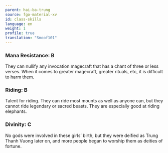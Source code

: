 ```yaml
---
parent: hai-ba-trung
source: fgo-material-xv
id: class-skills
language: en
weight: 1
profile: true
translation: "Smoof101"
---
```


### Mana Resistance: B

They can nullify any invocation magecraft that has a chant of three or less verses. When it comes to greater magecraft, greater rituals, etc, it is difficult to harm them.

### Riding: B

Talent for riding. They can ride most mounts as well as anyone can, but they cannot ride legendary or sacred beasts. They are especially good at riding elephants.

### Divinity: C

No gods were involved in these girls’ birth, but they were deified as Trung Thanh Vuong later on, and more people began to worship them as deities of fortune.
